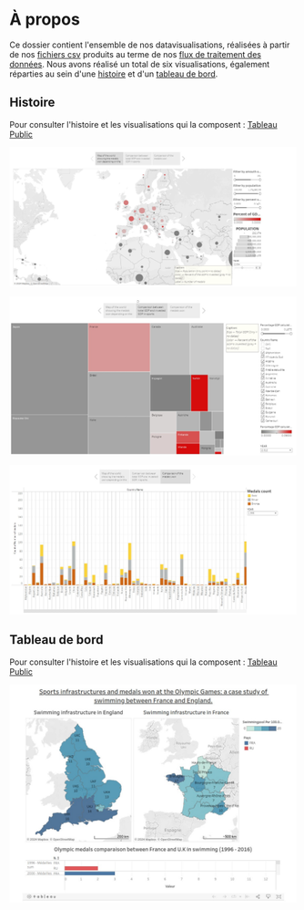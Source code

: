 # À propos

Ce dossier contient l'ensemble de nos datavisualisations, réalisées à partir de nos [fichiers csv](../Flux-et-datasets) produits au terme de nos [flux de traitement des données](../Flux-et-datasets). Nous avons réalisé un total de six visualisations, également réparties au sein d'une [histoire](https://rb.gy/konlqh) et d'un [tableau de bord](https://public.tableau.com/app/profile/ilyes.mechentel/viz/Natation_Comparaison_UK_France/Tableaudebord1).

## Histoire

Pour consulter l'histoire et les visualisations qui la composent : [Tableau Public](https://rb.gy/konlqh)

![Comparison of the medals won by country of the 6 editions of the Olympic Games according to their population and GDP's percentage invested in sports - map](../Journal-de-bord/images/datavis-medals-world-map-story.jpeg)

![Comparison of the medals won by country of the 6 editions of the Olympic Games according to their population and GDP's percentage invested in sports - treemap](../Journal-de-bord/images/datavis-medals-world-treemap-story.jpeg)

![Comparison of the medals won by country of the 6 editions of the Olympic Games according to their population and GDP's percentage invested in sports - histo](../Journal-de-bord/images/datavis-medals-world-histo-story.jpeg)

## Tableau de bord

Pour consulter l'histoire et les visualisations qui la composent : [Tableau Public](https://public.tableau.com/app/profile/ilyes.mechentel/viz/Natation_Comparaison_UK_France/Tableaudebord1)

![Sports infrastructures and medals won at the Olympic Games: a case study of swimming between France and England](../Journal-de-bord/images/datavis-swim-tab.jpeg)
